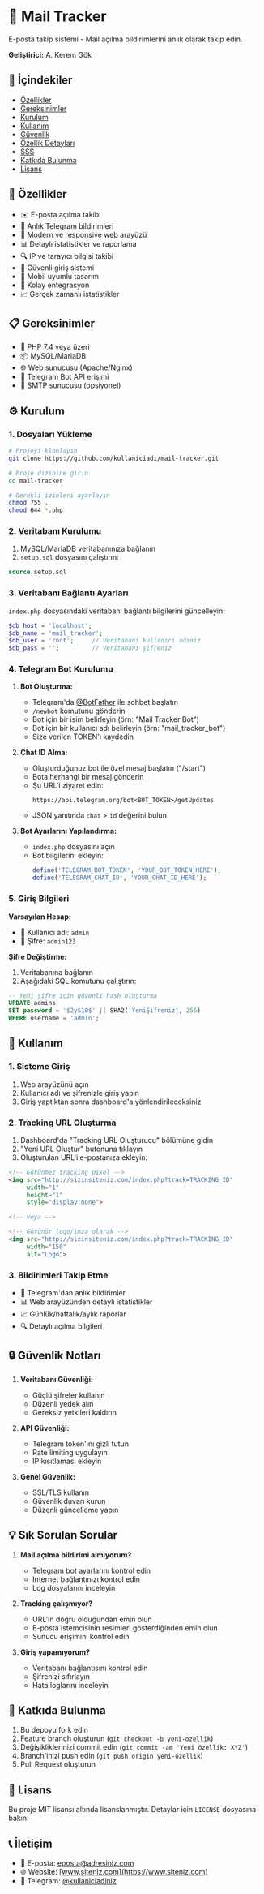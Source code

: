 # 📧 Mail Tracker

E-posta takip sistemi - Mail açılma bildirimlerini anlık olarak takip edin.

**Geliştirici:** A. Kerem Gök

## 📌 İçindekiler

- [Özellikler](#-özellikler)
- [Gereksinimler](#-gereksinimler)
- [Kurulum](#️-kurulum)
- [Kullanım](#-kullanım)
- [Güvenlik](#-güvenlik-notları)
- [Özellik Detayları](#-özellik-detayları)
- [SSS](#-sık-sorulan-sorular)
- [Katkıda Bulunma](#-katkıda-bulunma)
- [Lisans](#-lisans)

## 🚀 Özellikler

- ✉️ E-posta açılma takibi
- 🔔 Anlık Telegram bildirimleri
- 🎨 Modern ve responsive web arayüzü
- 📊 Detaylı istatistikler ve raporlama
- 🔍 IP ve tarayıcı bilgisi takibi
- 🔐 Güvenli giriş sistemi
- 📱 Mobil uyumlu tasarım
- 🔄 Kolay entegrasyon
- 📈 Gerçek zamanlı istatistikler

## 📋 Gereksinimler

- 🔧 PHP 7.4 veya üzeri
- 📦 MySQL/MariaDB
- 🌐 Web sunucusu (Apache/Nginx)
- 🤖 Telegram Bot API erişimi
- 📨 SMTP sunucusu (opsiyonel)

## ⚙️ Kurulum

### 1. Dosyaları Yükleme

```bash
# Projeyi klonlayın
git clone https://github.com/kullaniciadi/mail-tracker.git

# Proje dizinine girin
cd mail-tracker

# Gerekli izinleri ayarlayın
chmod 755 .
chmod 644 *.php
```

### 2. Veritabanı Kurulumu

1. MySQL/MariaDB veritabanınıza bağlanın
2. `setup.sql` dosyasını çalıştırın:
```sql
source setup.sql
```

### 3. Veritabanı Bağlantı Ayarları

`index.php` dosyasındaki veritabanı bağlantı bilgilerini güncelleyin:

```php
$db_host = 'localhost';
$db_name = 'mail_tracker';
$db_user = 'root';     // Veritabanı kullanıcı adınız
$db_pass = '';         // Veritabanı şifreniz
```

### 4. Telegram Bot Kurulumu

1. **Bot Oluşturma:**
   - Telegram'da [@BotFather](https://t.me/botfather) ile sohbet başlatın
   - `/newbot` komutunu gönderin
   - Bot için bir isim belirleyin (örn: "Mail Tracker Bot")
   - Bot için bir kullanıcı adı belirleyin (örn: "mail_tracker_bot")
   - Size verilen TOKEN'ı kaydedin

2. **Chat ID Alma:**
   - Oluşturduğunuz bot ile özel mesaj başlatın ("/start")
   - Bota herhangi bir mesaj gönderin
   - Şu URL'i ziyaret edin:
     ```
     https://api.telegram.org/bot<BOT_TOKEN>/getUpdates
     ```
   - JSON yanıtında `chat` > `id` değerini bulun

3. **Bot Ayarlarını Yapılandırma:**
   - `index.php` dosyasını açın
   - Bot bilgilerini ekleyin:
     ```php
     define('TELEGRAM_BOT_TOKEN', 'YOUR_BOT_TOKEN_HERE');
     define('TELEGRAM_CHAT_ID', 'YOUR_CHAT_ID_HERE');
     ```

### 5. Giriş Bilgileri

**Varsayılan Hesap:**
- 👤 Kullanıcı adı: `admin`
- 🔑 Şifre: `admin123`

**Şifre Değiştirme:**
1. Veritabanına bağlanın
2. Aşağıdaki SQL komutunu çalıştırın:
```sql
-- Yeni şifre için güvenli hash oluşturma
UPDATE admins 
SET password = '$2y$10$' || SHA2('YeniŞifreniz', 256) 
WHERE username = 'admin';
```

## 📝 Kullanım

### 1. Sisteme Giriş

1. Web arayüzünü açın
2. Kullanıcı adı ve şifrenizle giriş yapın
3. Giriş yaptıktan sonra dashboard'a yönlendirileceksiniz

### 2. Tracking URL Oluşturma

1. Dashboard'da "Tracking URL Oluşturucu" bölümüne gidin
2. "Yeni URL Oluştur" butonuna tıklayın
3. Oluşturulan URL'i e-postanıza ekleyin:

```html
<!-- Görünmez tracking pixel -->
<img src="http://sizinsiteniz.com/index.php?track=TRACKING_ID" 
     width="1" 
     height="1" 
     style="display:none">

<!-- veya -->

<!-- Görünür logo/imza olarak -->
<img src="http://sizinsiteniz.com/index.php?track=TRACKING_ID" 
     width="150" 
     alt="Logo">
```

### 3. Bildirimleri Takip Etme

- 📱 Telegram'dan anlık bildirimler
- 📊 Web arayüzünden detaylı istatistikler
- 📈 Günlük/haftalık/aylık raporlar
- 🔍 Detaylı açılma bilgileri

## 🔒 Güvenlik Notları

1. **Veritabanı Güvenliği:**
   - Güçlü şifreler kullanın
   - Düzenli yedek alın
   - Gereksiz yetkileri kaldırın

2. **API Güvenliği:**
   - Telegram token'ını gizli tutun
   - Rate limiting uygulayın
   - IP kısıtlaması ekleyin

3. **Genel Güvenlik:**
   - SSL/TLS kullanın
   - Güvenlik duvarı kurun
   - Düzenli güncelleme yapın

## 💡 Sık Sorulan Sorular

1. **Mail açılma bildirimi almıyorum?**
   - Telegram bot ayarlarını kontrol edin
   - Internet bağlantınızı kontrol edin
   - Log dosyalarını inceleyin

2. **Tracking çalışmıyor?**
   - URL'in doğru olduğundan emin olun
   - E-posta istemcisinin resimleri gösterdiğinden emin olun
   - Sunucu erişimini kontrol edin

3. **Giriş yapamıyorum?**
   - Veritabanı bağlantısını kontrol edin
   - Şifrenizi sıfırlayın
   - Hata loglarını inceleyin

## 🤝 Katkıda Bulunma

1. Bu depoyu fork edin
2. Feature branch oluşturun (`git checkout -b yeni-ozellik`)
3. Değişikliklerinizi commit edin (`git commit -am 'Yeni özellik: XYZ'`)
4. Branch'inizi push edin (`git push origin yeni-ozellik`)
5. Pull Request oluşturun

## 📜 Lisans

Bu proje MIT lisansı altında lisanslanmıştır. Detaylar için `LICENSE` dosyasına bakın.

## 📞 İletişim

- 📧 E-posta: [eposta@adresiniz.com](mailto:eposta@adresiniz.com)
- 🌐 Website: [www.siteniz.com](https://www.siteniz.com)
- 💬 Telegram: [@kullaniciadiniz](https://t.me/kullaniciadiniz) 